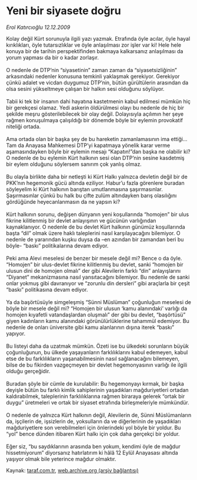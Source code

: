 # Yeni bir siyasete doğru

*Erol Katırcıoğlu 12.12.2009*

<div class="yazi">Kolay değil Kürt sorunuyla ilgili yazı yazmak. Etrafında öyle acılar, öyle hayal kırıklıkları, öyle tutarsızlıklar ve öyle anlaşılması zor işler var ki! Hele hele konuya bir de tarihin perspektifinden bakmaya kalkarsanız anlaşılması da yorum yapması da bir o kadar zorlaşır. <br/><br/>O nedenle de DTP’nin “siyasetinin” zaman zaman da “siyasetsizliğinin” arkasındaki nedenler konusuna temkinli yaklaşmak gerekiyor. Gerekiyor çünkü adalet ve vicdan duygumuz DTP’nin, bütün gürültülerin arasından da olsa sesini yükseltmeye çalışan bir halkın sesi olduğunu söylüyor. <br/><br/>Tabii ki tek bir insanın dahi hayatına kastetmenin kabul edilmesi mümkün hiç bir gerekçesi olamaz. Yedi askerin öldürülmesi olayı bu nedenle de hiç bir şekilde meşru gösterilebilecek bir olay değil. Dolayısıyla açılımın her şeye rağmen konuşulmaya çalışıldığı bir dönemde böyle bir eylemin provokatif niteliği ortada. <br/><br/>Ama ortada olan bir başka şey de bu hareketin zamanlamasının ima ettiği... Tam da Anayasa Mahkemesi DTP’yi kapatmaya yönelik karar verme aşamasındayken böyle bir eylemin mesajı “Kapatın!”dan başka ne olabilir ki? O nedenle de bu eylemin Kürt halkının sesi olan DTP’nin sesine kasdetmiş bir eylem olduğunu söylersem sanırım çok yanlış olmaz. <br/><br/>Bu olayla birlikte daha bir netleşti ki Kürt Halkı yalnızca devletin değil bir de PKK’nın hegemonik gücü altında eziliyor. Habur’u fazla görenlere buradan söyleyelim ki Kürt halkının barıştan umutlanmasına şaşırmasınlar. Şaşırmasınlar çünkü bu halk bu çifte zulüm altındayken barış olasılığını gördüğünde heyecanlanmasın da ne yapsın ki? <br/><br/>Kürt halkının sorunu, değişen dünyanın yeni koşullarında “homojen” bir ulus fikrine kilitlenmiş bir devlet anlayışının ve gücünün varlığından kaynaklanıyor. O nedenle de bu devlet Kürt halkının günümüz koşullarında başta “dil” olmak üzere haklı taleplerini nasıl karşılayacağını bilemiyor. O nedenle de yararından kuşku duysa da –en azından bir zamandan beri bu böyle- “baskı” politikalarına devam ediyor. <br/><br/>Peki ama Alevi meselesi de benzer bir mesele değil mi? Bence o da öyle. “Homojen” bir ulus-devlet fikrine kilitlenmiş bu devlet, sanki “homojen bir ulusun dini de homojen olmalı” der gibi Alevilerin farklı “din” anlayışlarını “Diyanet” mekanizmasına nasıl yansıtacağını bilemiyor. Bu nedenle de sanki onlar yokmuş gibi davranıyor ve “zorunlu din dersleri” gibi araçlarla bir çeşit “baskı” politikasına devam ediyor. <br/><br/>Ya da başörtüsüyle simgeleşmiş “Sünni Müslüman” çoğunluğun meselesi de böyle bir mesele değil mi? “Homojen bir ulusun ‘kamu alanındaki’ varlığı da homojen kıyafetli vatandaşlardan oluşmalı” der gibi bu devlet, “başörtüsü” giyen kadınların kamu alanındaki görünülürlüklerine tahammül edemiyor. Bu nedenle de onları üniversite gibi kamu alanlarının dışına iterek “baskı” yapıyor. <br/><br/>Bu listeyi daha da uzatmak mümkün. Özeti ise bu ülkedeki sorunların büyük çoğunluğunun, bu ülkede yaşayanların farklılıklarını kabul edemeyen, kabul etse de bu farklılıkların yaşanabilmesinin nasıl sağlanacağını bilemeyen, bilse de bu fikirden vazgeçmeyen bir devlet hegemonyasının varlığı ile ilgili olduğu gerçeğidir. <br/><br/>Buradan şöyle bir cümle de kurulabilir: Bu hegemonyayı kırmak, bir başka deyişle bütün bu farklı kimlik sahiplerinin yaşadıkları mağduriyetleri ortadan kaldırabilmek, taleplerinin farklılıklarına rağmen biraraya gelerek “ortak bir duygu” üretmeleri ve ortak bir siyaset etrafında birleşmeleriyle mümkündür. <br/><br/>O nedenle de yalnızca Kürt halkının değil, Alevilerin de, Sünni Müslümanların da, işçilerin de, işsizlerin de, yoksulların da ve diğerlerinin de yaşadıkları mağduriyetlere son verebilmeleri için önlerindeki yol böyle bir yoldur. Bu “yol” bence dünden itibaren Kürt halkı için çok daha gerçekçi bir yoldur. <br/><br/>Eğer siz, “bu saydıklarının arasında ben yokum, kendimi öyle de mağdur hissetmiyorum” diyorsanız hatırlatırım ki hâlâ 12 Eylül Anayasası altında yaşıyor olmak bile yeterince mağdur olmaktır.
              </div>

Kaynak: [taraf.com.tr](http://taraf.com.tr:80/makale/8990.htm), [web.archive.org (arşiv bağlantısı)](http://web.archive.org/web/20100315135521/http://taraf.com.tr:80/makale/8990.htm)

